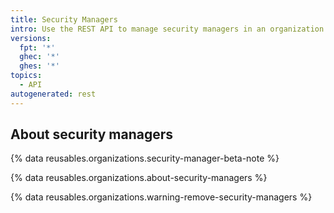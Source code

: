 ```yaml
---
title: Security Managers
intro: Use the REST API to manage security managers in an organization.
versions:
  fpt: '*'
  ghec: '*'
  ghes: '*'
topics:
  - API
autogenerated: rest
---
```


## About security managers

{% data reusables.organizations.security-manager-beta-note %}

{% data reusables.organizations.about-security-managers %}

{% data reusables.organizations.warning-remove-security-managers %}

<!-- Content after this section is automatically generated -->
